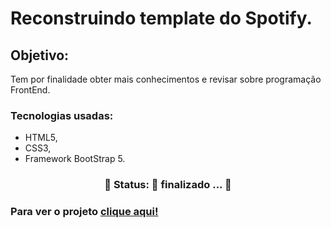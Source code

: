# Reconstruindo template do Spotify.
## Objetivo:
Tem por finalidade obter mais conhecimentos e revisar sobre programação FrontEnd.

### Tecnologias usadas:
- HTML5, 
- CSS3,
- Framework BootStrap 5.

<h3 align="center"> 
	🚧  Status: 🚀 finalizado ...  🚧
</h3>

### Para ver o projeto [clique aqui!](https://daviafer.github.io/template-spotify/)
